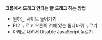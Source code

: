 
 **크롬에서 드래그 안되는 글 드래그 하는 방법**
 - 원하는 사이트 들어가기
 - F12 누르고 오른쪽 위에 있는 톱니바퀴 누르기
 - 아래로 내려서 Disable JavaScript 누르기

